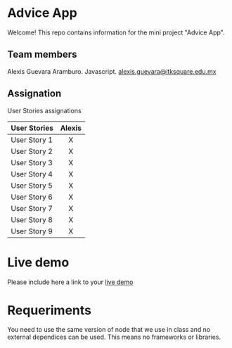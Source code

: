 
# Advice App

Welcome! This repo contains information for the mini project "Advice App".

## Team members

Alexis Guevara Aramburo. Javascript. alexis.guevara@itksquare.edu.mx

## Assignation 

User Stories assignations

| User Stories     | Alexis |
| ---------------- | :--: |
| User Story 1 |  X   |
| User Story 2 |  X   |
| User Story 3 |  X   |
| User Story 4 |  X   |
| User Story 5 |  X   |
| User Story 6 |  X   |
| User Story 7 |  X   |
| User Story 8 |  X   |
| User Story 9 |  X   |

# Live demo

Please include here a link to your [live demo](https://alexisguevara-ksquare.github.io/AsyncJSMiniProject1/)

# Requeriments
You need to use the same version of node that we use in class and no external dependices can be used. This means no frameworks or libraries.
